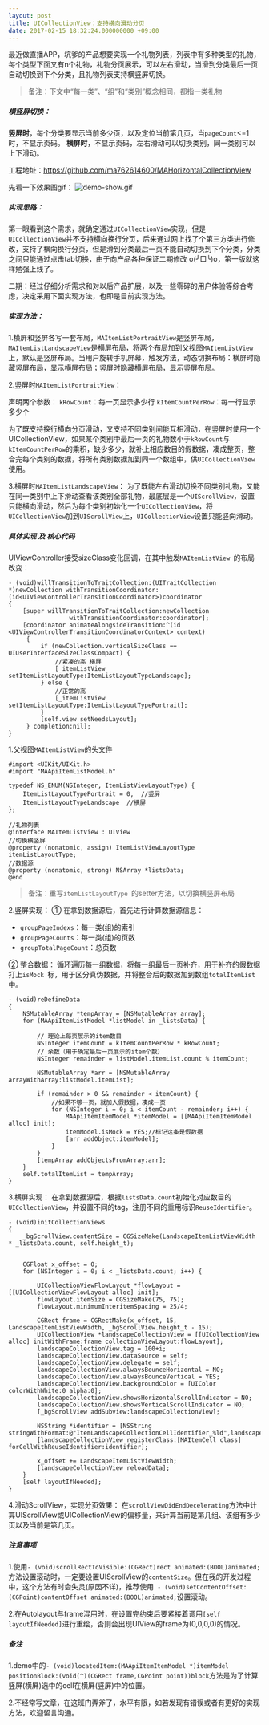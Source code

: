 ```yaml
---
layout: post
title: UICollectionView：支持横向滑动分页
date: 2017-02-15 18:32:24.000000000 +09:00
---
```


最近做直播APP，坑爹的产品想要实现一个礼物列表，列表中有多种类型的礼物，每个类型下面又有n个礼物，礼物分页展示，可以左右滑动，当滑到分类最后一页自动切换到下个分类，且礼物列表支持横竖屏切换。
> 备注：下文中“每一类”、“组”和“类别”概念相同，都指一类礼物

##### 横竖屏切换：
**竖屏时**，每个分类要显示当前多少页，以及定位当前第几页，当`pageCount`<=1时，不显示页码。
**横屏时**，不显示页码，左右滑动可以切换类别，同一类别可以上下滑动。

工程地址：https://github.com/ma762614600/MAHorizontalCollectionView

先看一下效果图gif：
![demo-show.gif](/images/posts/ios-uiicollectionview/ios-uiicollectionview-demo-show.gif)


##### 实现思路：
第一眼看到这个需求，就确定通过`UICollectionView`实现，但是`UICollectionView`并不支持横向换行分页，后来通过网上找了个第三方类进行修改，支持了横向换行分页，但是滑到分类最后一页不能自动切换到下个分类，分类之间只能通过点击tab切换，由于向产品各种保证二期修改 o(╯□╰)o，第一版就这样勉强上线了。

二期：经过仔细分析需求和对以后产品扩展，以及一些零碎的用户体验等综合考虑，决定采用下面实现方法，也即是目前实现方法。

##### 实现方法：
1.横屏和竖屏各写一套布局，`MAItemListPortraitView`是竖屏布局，`MAItemListLandscapeView`是横屏布局，将两个布局加到父视图`MAItemListView`上，默认是竖屏布局。当用户旋转手机屏幕，触发方法，动态切换布局：横屏时隐藏竖屏布局，显示横屏布局；竖屏时隐藏横屏布局，显示竖屏布局。

2.竖屏时`MAItemListPortraitView`：

声明两个参数：
`kRowCount`：每一页显示多少行
`kItemCountPerRow`：每一行显示多少个

为了既支持换行横向分页滑动，又支持不同类别间能互相滑动，在竖屏时使用一个UICollectionView，如果某个类别中最后一页的礼物数小于`kRowCount`与`kItemCountPerRow`的乘积，缺少多少，就补上相应数目的假数据，凑成整页，整合完每个类别的数据，将所有类别数据加到同一个数组中，供`UICollectionView`使用。

3.横屏时`MAItemListLandscapeView`：
为了既能左右滑动切换不同类别礼物，又能在同一类别中上下滑动查看该类别全部礼物，最底层是一个`UIScrollView`，设置只能横向滑动，然后为每个类别初始化一个`UICollectionView`，将`UICollectionView`加到`UIScrollView`上，`UICollectionView`设置只能竖向滑动。


##### 具体实现 及 核心代码

UIViewController接受sizeClass变化回调，在其中触发`MAItemListView `的布局改变：
```
- (void)willTransitionToTraitCollection:(UITraitCollection *)newCollection withTransitionCoordinator:(id<UIViewControllerTransitionCoordinator>)coordinator
{
    [super willTransitionToTraitCollection:newCollection
                 withTransitionCoordinator:coordinator];
    [coordinator animateAlongsideTransition:^(id <UIViewControllerTransitionCoordinatorContext> context)
     {
         if (newCollection.verticalSizeClass == UIUserInterfaceSizeClassCompact) {
             //紧凑的高 横屏
             [_itemListView setItemListLayoutType:ItemListLayoutTypeLandscape];
         } else {
             //正常的高
             [_itemListView setItemListLayoutType:ItemListLayoutTypePortrait];
         }
         [self.view setNeedsLayout];
     } completion:nil];
}

```

1.父视图`MAItemListView`的头文件
```
#import <UIKit/UIKit.h>
#import "MAApiItemListModel.h"

typedef NS_ENUM(NSInteger, ItemListViewLayoutType) {
    ItemListLayoutTypePortrait = 0,  //竖屏
    ItemListLayoutTypeLandscape  //横屏
};

//礼物列表
@interface MAItemListView : UIView
//切换横竖屏
@property (nonatomic, assign) ItemListViewLayoutType itemListLayoutType;
//数据源
@property (nonatomic, strong) NSArray *listsData;
@end
```
> 备注：重写`itemListLayoutType `的setter方法，以切换横竖屏布局



2.竖屏实现：
① 在拿到数据源后，首先进行计算数据源信息：
* `groupPageIndexs`：每一类(组)的索引
* `groupPageCounts`：每一类(组)的页数
* `groupTotalPageCount`：总页数

② 整合数据：
循环遍历每一组数据，将每一组最后一页补齐，用于补齐的假数据打上`isMock `标，用于区分真伪数据，并将整合后的数据加到数组`totalItemList`中。
```
- (void)reDefineData
{
    NSMutableArray *tempArray = [NSMutableArray array];
    for (MAApiItemListModel *listModel in _listsData) {
        
        // 理论上每页展示的item数目
        NSInteger itemCount = kItemCountPerRow * kRowCount;
        // 余数（用于确定最后一页展示的item个数）
        NSInteger remainder = listModel.itemList.count % itemCount;
        
        NSMutableArray *arr = [NSMutableArray arrayWithArray:listModel.itemList];
        
        if (remainder > 0 && remainder < itemCount) {
            //如果不够一页，就加人假数据，凑成一页
            for (NSInteger i = 0; i < itemCount - remainder; i++) {
                MAApiItemItemModel *itemModel = [[MAApiItemItemModel alloc] init];
                itemModel.isMock = YES;//标记这条是假数据
                [arr addObject:itemModel];
            }
        }
        [tempArray addObjectsFromArray:arr];
    }
    self.totalItemList = tempArray;
}

```

3.横屏实现：
在拿到数据源后，根据`listsData.count`初始化对应数目的`UICollectionView`，并设置不同的tag，注册不同的重用标识`ReuseIdentifier`。
```
- (void)initCollectionViews
{
    _bgScrollView.contentSize = CGSizeMake(LandscapeItemListViewWidth * _listsData.count, self.height_t);
    

    CGFloat x_offset = 0;
    for (NSInteger i = 0; i < _listsData.count; i++) {
        
        UICollectionViewFlowLayout *flowLayout = [[UICollectionViewFlowLayout alloc] init];
        flowLayout.itemSize = CGSizeMake(75, 75);
        flowLayout.minimumInteritemSpacing = 25/4;
        
        CGRect frame = CGRectMake(x_offset, 15, LandscapeItemListViewWidth, _bgScrollView.height_t - 15);
        UICollectionView *landscapeCollectionView = [[UICollectionView alloc] initWithFrame:frame collectionViewLayout:flowLayout];
        landscapeCollectionView.tag = 100+i;
        landscapeCollectionView.dataSource = self;
        landscapeCollectionView.delegate = self;
        landscapeCollectionView.alwaysBounceHorizontal = NO;
        landscapeCollectionView.alwaysBounceVertical = YES;
        landscapeCollectionView.backgroundColor = [UIColor colorWithWhite:0 alpha:0];
        landscapeCollectionView.showsHorizontalScrollIndicator = NO;
        landscapeCollectionView.showsVerticalScrollIndicator = NO;
        [_bgScrollView addSubview:landscapeCollectionView];
        
        NSString *identifier = [NSString stringWithFormat:@"ItemLandscapeCollectionCellIdentifier_%ld",landscapeCollectionView.tag];
        [landscapeCollectionView registerClass:[MAItemCell class] forCellWithReuseIdentifier:identifier];
        
        x_offset += LandscapeItemListViewWidth;
        [landscapeCollectionView reloadData];
    }
    [self layoutIfNeeded];
}
```
4.滑动ScrollView，实现分页效果：
在`scrollViewDidEndDecelerating`方法中计算UIScrollView或UICollectionView的偏移量，来计算当前是第几组、该组有多少页以及当前是第几页。

##### 注意事项
1.使用```- (void)scrollRectToVisible:(CGRect)rect animated:(BOOL)animated;```方法设置滚动时，一定要设置UIScrollView的`contentSize`。但在我的开发过程中，这个方法有时会失灵(原因不详)，推荐使用``` - (void)setContentOffset:(CGPoint)contentOffset animated:(BOOL)animated;```设置滚动。

2.在Autolayout与frame混用时，在设置完约束后要紧接着调用```[self layoutIfNeeded]```进行重绘，否则会出现UIView的frame为(0,0,0,0)的情况。

##### 备注
1.demo中的```- (void)locatedItem:(MAApiItemItemModel *)itemModel positionBlock:(void(^)(CGRect frame,CGPoint point))block```方法是为了计算竖屏(横屏)选中的cell在横屏(竖屏)中的位置。

2.不经常写文章，在这班门弄斧了，水平有限，如若发现有错误或者有更好的实现方法，欢迎留言沟通。
